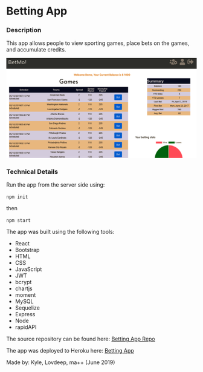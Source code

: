 # Betting App

### Description

This app allows people to view sporting games, place bets on the games, and accumulate credits.

![Image of Betting App](https://github.com/mattsainson/bettingapp/blob/master/bettingapp.png)

### Technical Details

Run the app from the server side using:

```npm init```

then 

```npm start```

The app was built using the following tools:

* React
* Bootstrap
* HTML
* CSS
* JavaScript
* JWT
* bcrypt
* chartjs
* moment
* MySQL
* Sequelize
* Express
* Node
* rapidAPI

The source repository can be found here:
[Betting App Repo](https://github.com/mattsainson/bettingapp)

The app was deployed to Heroku here:
[Betting App](https://shielded-plains-99585.herokuapp.com)

Made by: Kyle, Lovdeep, ma++ (June 2019)
